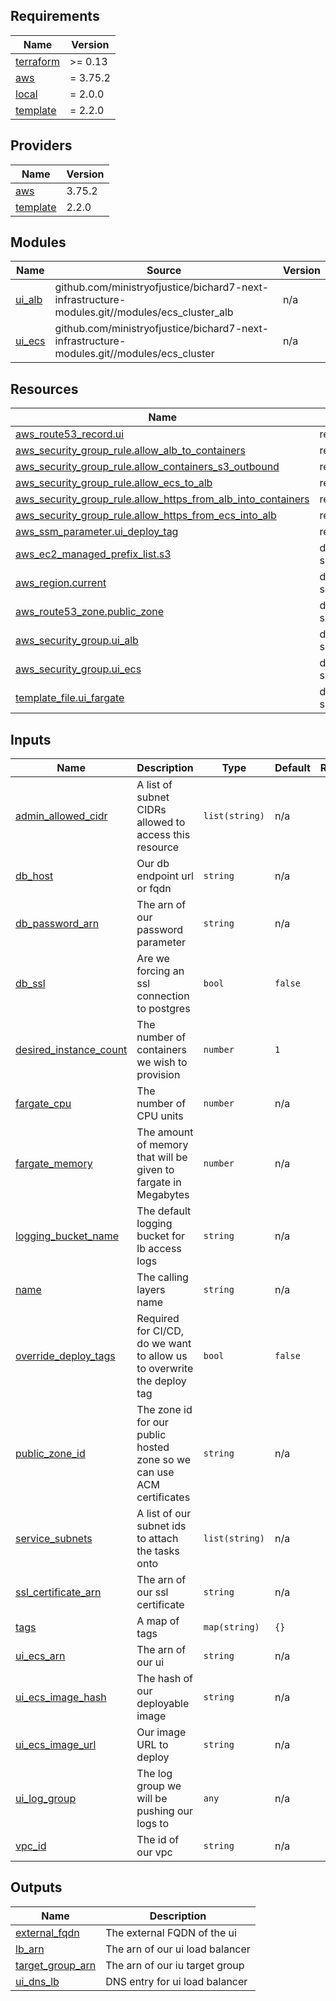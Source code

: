 <!-- BEGIN_TF_DOCS -->

## Requirements

| Name                                                                     | Version  |
| ------------------------------------------------------------------------ | -------- |
| <a name="requirement_terraform"></a> [terraform](#requirement_terraform) | >= 0.13  |
| <a name="requirement_aws"></a> [aws](#requirement_aws)                   | = 3.75.2 |
| <a name="requirement_local"></a> [local](#requirement_local)             | = 2.0.0  |
| <a name="requirement_template"></a> [template](#requirement_template)    | = 2.2.0  |

## Providers

| Name                                                            | Version |
| --------------------------------------------------------------- | ------- |
| <a name="provider_aws"></a> [aws](#provider_aws)                | 3.75.2  |
| <a name="provider_template"></a> [template](#provider_template) | 2.2.0   |

## Modules

| Name                                                  | Source                                                                                         | Version |
| ----------------------------------------------------- | ---------------------------------------------------------------------------------------------- | ------- |
| <a name="module_ui_alb"></a> [ui_alb](#module_ui_alb) | github.com/ministryofjustice/bichard7-next-infrastructure-modules.git//modules/ecs_cluster_alb | n/a     |
| <a name="module_ui_ecs"></a> [ui_ecs](#module_ui_ecs) | github.com/ministryofjustice/bichard7-next-infrastructure-modules.git//modules/ecs_cluster     | n/a     |

## Resources

| Name                                                                                                                                                            | Type        |
| --------------------------------------------------------------------------------------------------------------------------------------------------------------- | ----------- |
| [aws_route53_record.ui](https://registry.terraform.io/providers/hashicorp/aws/3.75.2/docs/resources/route53_record)                                             | resource    |
| [aws_security_group_rule.allow_alb_to_containers](https://registry.terraform.io/providers/hashicorp/aws/3.75.2/docs/resources/security_group_rule)              | resource    |
| [aws_security_group_rule.allow_containers_s3_outbound](https://registry.terraform.io/providers/hashicorp/aws/3.75.2/docs/resources/security_group_rule)         | resource    |
| [aws_security_group_rule.allow_ecs_to_alb](https://registry.terraform.io/providers/hashicorp/aws/3.75.2/docs/resources/security_group_rule)                     | resource    |
| [aws_security_group_rule.allow_https_from_alb_into_containers](https://registry.terraform.io/providers/hashicorp/aws/3.75.2/docs/resources/security_group_rule) | resource    |
| [aws_security_group_rule.allow_https_from_ecs_into_alb](https://registry.terraform.io/providers/hashicorp/aws/3.75.2/docs/resources/security_group_rule)        | resource    |
| [aws_ssm_parameter.ui_deploy_tag](https://registry.terraform.io/providers/hashicorp/aws/3.75.2/docs/resources/ssm_parameter)                                    | resource    |
| [aws_ec2_managed_prefix_list.s3](https://registry.terraform.io/providers/hashicorp/aws/3.75.2/docs/data-sources/ec2_managed_prefix_list)                        | data source |
| [aws_region.current](https://registry.terraform.io/providers/hashicorp/aws/3.75.2/docs/data-sources/region)                                                     | data source |
| [aws_route53_zone.public_zone](https://registry.terraform.io/providers/hashicorp/aws/3.75.2/docs/data-sources/route53_zone)                                     | data source |
| [aws_security_group.ui_alb](https://registry.terraform.io/providers/hashicorp/aws/3.75.2/docs/data-sources/security_group)                                      | data source |
| [aws_security_group.ui_ecs](https://registry.terraform.io/providers/hashicorp/aws/3.75.2/docs/data-sources/security_group)                                      | data source |
| [template_file.ui_fargate](https://registry.terraform.io/providers/hashicorp/template/2.2.0/docs/data-sources/file)                                             | data source |

## Inputs

| Name                                                                                                | Description                                                            | Type           | Default | Required |
| --------------------------------------------------------------------------------------------------- | ---------------------------------------------------------------------- | -------------- | ------- | :------: |
| <a name="input_admin_allowed_cidr"></a> [admin_allowed_cidr](#input_admin_allowed_cidr)             | A list of subnet CIDRs allowed to access this resource                 | `list(string)` | n/a     |   yes    |
| <a name="input_db_host"></a> [db_host](#input_db_host)                                              | Our db endpoint url or fqdn                                            | `string`       | n/a     |   yes    |
| <a name="input_db_password_arn"></a> [db_password_arn](#input_db_password_arn)                      | The arn of our password parameter                                      | `string`       | n/a     |   yes    |
| <a name="input_db_ssl"></a> [db_ssl](#input_db_ssl)                                                 | Are we forcing an ssl connection to postgres                           | `bool`         | `false` |    no    |
| <a name="input_desired_instance_count"></a> [desired_instance_count](#input_desired_instance_count) | The number of containers we wish to provision                          | `number`       | `1`     |    no    |
| <a name="input_fargate_cpu"></a> [fargate_cpu](#input_fargate_cpu)                                  | The number of CPU units                                                | `number`       | n/a     |   yes    |
| <a name="input_fargate_memory"></a> [fargate_memory](#input_fargate_memory)                         | The amount of memory that will be given to fargate in Megabytes        | `number`       | n/a     |   yes    |
| <a name="input_logging_bucket_name"></a> [logging_bucket_name](#input_logging_bucket_name)          | The default logging bucket for lb access logs                          | `string`       | n/a     |   yes    |
| <a name="input_name"></a> [name](#input_name)                                                       | The calling layers name                                                | `string`       | n/a     |   yes    |
| <a name="input_override_deploy_tags"></a> [override_deploy_tags](#input_override_deploy_tags)       | Required for CI/CD, do we want to allow us to overwrite the deploy tag | `bool`         | `false` |    no    |
| <a name="input_public_zone_id"></a> [public_zone_id](#input_public_zone_id)                         | The zone id for our public hosted zone so we can use ACM certificates  | `string`       | n/a     |   yes    |
| <a name="input_service_subnets"></a> [service_subnets](#input_service_subnets)                      | A list of our subnet ids to attach the tasks onto                      | `list(string)` | n/a     |   yes    |
| <a name="input_ssl_certificate_arn"></a> [ssl_certificate_arn](#input_ssl_certificate_arn)          | The arn of our ssl certificate                                         | `string`       | n/a     |   yes    |
| <a name="input_tags"></a> [tags](#input_tags)                                                       | A map of tags                                                          | `map(string)`  | `{}`    |    no    |
| <a name="input_ui_ecs_arn"></a> [ui_ecs_arn](#input_ui_ecs_arn)                                     | The arn of our ui                                                      | `string`       | n/a     |   yes    |
| <a name="input_ui_ecs_image_hash"></a> [ui_ecs_image_hash](#input_ui_ecs_image_hash)                | The hash of our deployable image                                       | `string`       | n/a     |   yes    |
| <a name="input_ui_ecs_image_url"></a> [ui_ecs_image_url](#input_ui_ecs_image_url)                   | Our image URL to deploy                                                | `string`       | n/a     |   yes    |
| <a name="input_ui_log_group"></a> [ui_log_group](#input_ui_log_group)                               | The log group we will be pushing our logs to                           | `any`          | n/a     |   yes    |
| <a name="input_vpc_id"></a> [vpc_id](#input_vpc_id)                                                 | The id of our vpc                                                      | `string`       | n/a     |   yes    |

## Outputs

| Name                                                                                | Description                     |
| ----------------------------------------------------------------------------------- | ------------------------------- |
| <a name="output_external_fqdn"></a> [external_fqdn](#output_external_fqdn)          | The external FQDN of the ui     |
| <a name="output_lb_arn"></a> [lb_arn](#output_lb_arn)                               | The arn of our ui load balancer |
| <a name="output_target_group_arn"></a> [target_group_arn](#output_target_group_arn) | The arn of our iu target group  |
| <a name="output_ui_dns_lb"></a> [ui_dns_lb](#output_ui_dns_lb)                      | DNS entry for ui load balancer  |

<!-- END_TF_DOCS -->
